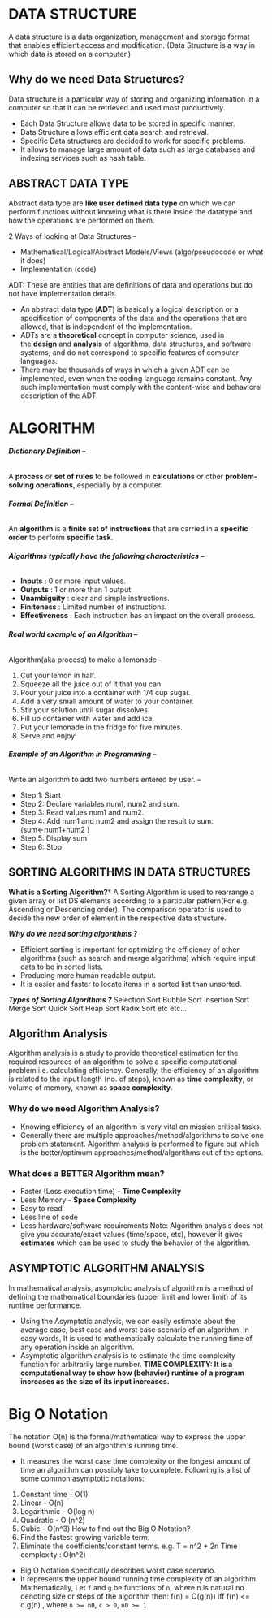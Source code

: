 # DATA STRUCTURE
A data structure is a data organization, management and storage format that enables efficient access and modification.
(Data Structure is a way in which data is stored on a computer.)

## Why do we need Data Structures?
Data structure is a particular way of storing and organizing information in a computer so that it can be retrieved and used most productively.

- Each Data Structure allows data to be stored in specific manner.
- Data Structure allows efficient data search and retrieval.
- Specific Data structures are decided to work for specific problems.
- It allows to manage large amount of data such as large databases and indexing services such as hash table.
## ABSTRACT DATA TYPE
Abstract data type are **like user defined data type** on which we can perform functions without knowing what is there inside the datatype and how the operations are performed on them.

2 Ways of looking at Data Structures –

- Mathematical/Logical/Abstract Models/Views (algo/pseudocode or what it does)
- Implementation (code)

ADT: These are entities that are definitions of data and operations but do not have implementation details.

- An abstract data type (**ADT**) is basically a logical description or a specification of components of the data and the operations that are allowed, that is independent of the implementation.
- ADTs are a **theoretical** concept in computer science, used in the **design** and **analysis** of algorithms, data structures, and software systems, and do not correspond to specific features of computer languages.
- There may be thousands of ways in which a given ADT can be implemented, even when the coding language remains constant. Any such implementation must comply with the content-wise and behavioral description of the ADT.

# ALGORITHM
###### **Dictionary Definition –**
A **process** or **set of rules** to be followed in **calculations** or other **problem-solving operations**, especially by a computer.

###### **Formal Definition –**
An **algorithm** is a **finite set of instructions** that are carried in a **specific order** to perform **specific task**.

###### **Algorithms typically have the following characteristics –**
- **Inputs** : 0 or more input values.
- **Outputs** : 1 or more than 1 output.
- **Unambiguity** : clear and simple instructions.
- **Finiteness** : Limited number of instructions.
- **Effectiveness** : Each instruction has an impact on the overall process.

###### **Real world example of an Algorithm –** 
Algorithm(aka process) to make a lemonade –
1. Cut your lemon in half.
2. Squeeze all the juice out of it that you can.
3. Pour your juice into a container with 1/4 cup sugar.
4. Add a very small amount of water to your container.
5. Stir your solution until sugar dissolves.
6. Fill up container with water and add ice.
7. Put your lemonade in the fridge for five minutes.
8. Serve and enjoy!
###### **Example of an Algorithm in Programming –**
Write an algorithm to add two numbers entered by user. –
- Step 1: Start
- Step 2: Declare variables num1, num2 and sum.
- Step 3: Read values num1 and num2.
- Step 4: Add num1 and num2 and assign the result to sum.(sum←num1+num2 )
- Step 5: Display sum
- Step 6: Stop
## SORTING ALGORITHMS IN DATA STRUCTURES
**What is a Sorting Algorithm?***
A Sorting Algorithm is used to rearrange a given array or list DS elements according to a particular pattern(For e.g. Ascending or Descending order). The comparison operator is used to decide the new order of element in the respective data structure.

***Why do we need sorting algorithms ?***
- Efficient sorting is important for optimizing the efficiency of other algorithms (such as search and merge algorithms) which require input data to be in sorted lists. 
- Producing more human readable output. 
- It is easier and faster to locate items in a sorted list than unsorted. 

***Types of Sorting Algorithms ?***
Selection Sort 
Bubble Sort 
Insertion Sort 
Merge Sort 
Quick Sort 
Heap Sort 
Radix Sort etc etc...

## Algorithm Analysis
Algorithm analysis is a study to provide theoretical estimation for the required resources of an algorithm to solve a specific computational problem i.e. calculating efficiency.
Generally, the efficiency of an algorithm is related to the input length (no. of steps), known as **time complexity**, or volume of memory, known as **space complexity**.

### Why do we need Algorithm Analysis?
- Knowing efficiency of an algorithm is very vital on mission critical tasks.
- Generally there are multiple approaches/method/algorithms to solve one problem statement. Algorithm analysis is performed to figure out which is the better/optimum approaches/method/algorithms out of the options.
### What does a BETTER Algorithm mean?
- Faster (Less execution time) - **Time Complexity**
- Less Memory - **Space Complexity**
- Easy to read
- Less line of code
- Less hardware/software requirements
Note: Algorithm analysis does not give you accurate/exact values (time/space, etc), however it gives **estimates** which can be used to study the behavior of the algorithm.

## ASYMPTOTIC ALGORITHM ANALYSIS
In mathematical analysis, asymptotic analysis of algorithm is a method of defining the mathematical boundaries (upper limit and lower limit) of its runtime performance.
- Using the Asymptotic analysis, we can easily estimate about the average case, best case and worst case scenario of an algorithm.
In easy words, It is used to mathematically calculate the running time of any operation inside an algorithm.
- Asymptotic algorithm analysis is to estimate the time complexity function for arbitrarily large number.
**TIME COMPLEXITY: It is a computational way to show how (behavior) runtime of a program increases as the size of its input increases.**

# Big O Notation
The notation O(n) is the formal/mathematical way to express the upper bound (worst case) of an algorithm's running time.
- It measures the worst case time complexity or the longest amount of time an algorithm can possibly take to complete.
Following is a list of some common asymptotic notations:
1. Constant time - O(1)
2. Linear - O(n)
3. Logarithmic - O(log n)
4. Quadratic - O (n^2)
5. Cubic - O(n^3)
How to find out the Big O Notation?
1. Find the fastest growing variable term.
2. Eliminate the coefficients/constant terms.
e.g. T = n^2 + 2n
Time complexity : O(n^2)

- Big O Notation specifically describes worst case scenario.
- It represents the upper bound running time complexity of an algorithm.
Mathematically,
Let `f` and `g` be functions of `n`, where n is natural no denoting size or steps of the algorithm then:
	f(n) = O(g(n))
		iff  f(n) <= c.g(n)  , where `n >= n0`, `c > 0`, `n0 >= 1`
